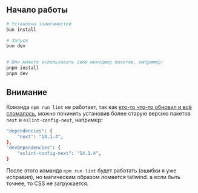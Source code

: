 ## Начало работы

```bash
# Установка зависимостей
bun install

# Запуск
bun dev


# Или можете использовать свой менеджер пакетов, например:
pnpm install
pnpm dev
```

## Внимание

Команда `npm run lint` не работает, так как [кто-то что-то обновил и всё сломалось](https://github.com/vercel/next.js/issues/64409), можно починить установив более старую версию пакетов `next` и `eslint-config-next`, например:

```bash
"dependencies": {
    "next": "14.1.4",
},
"devDependencies": {
    "eslint-config-next": "14.1.4",
}
```

После этого команда `npm run lint` будет работать (ошибки я уже исправил), но магическим образом ломается tailwind. а если быть точнее, то CSS не загружается.
